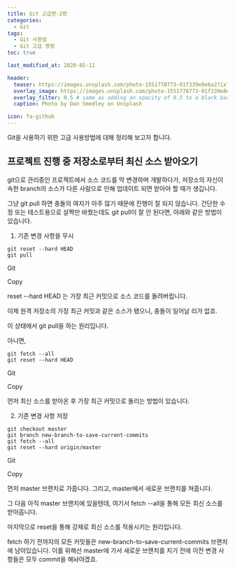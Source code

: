 ```yaml
---
title: Git 고급편-2편
categories: 
  - Git
tags: 
  - Git 사용법
  - Git 고급 명령
toc: true

last_modified_at: 2020-02-11

header:
  teaser: https://images.unsplash.com/photo-1551778773-01f339e8e6a2?ixlib=rb-1.2.1&ixid=eyJhcHBfaWQiOjEyMDd9&auto=format&fit=crop&w=256&q=40
  overlay_image: https://images.unsplash.com/photo-1551778773-01f339e8e6a2?ixlib=rb-1.2.1&ixid=eyJhcHBfaWQiOjEyMDd9&auto=format&fit=crop&w=1024&q=80
  overlay_filter: 0.5 # same as adding an opacity of 0.5 to a black background
  caption: Photo by Dan Smedley on Unsplash

icon: fa-github
---
```


Git을 사용하기 위한 고급 사용방법에 대해 정리해 보고자 합니다.

## 프로젝트 진행 중 저장소로부터 최신 소스 받아오기


git으로 관리중인 프로젝트에서 소스 코드를 막 변경하며 개발하다가, 저장소의 자신이 속한 branch의 소스가 다른 사람으로 인해 업데이트 되면 받아야 할 때가 생깁니다.

그냥 git pull 하면 충돌의 여지가 아주 많기 때문에 진행이 잘 되지 않습니다. 간단한 수정 또는 테스트용으로 살짝만 바꿨는데도 git pull이 잘 안 된다면, 아래와 같은 방법이 있습니다.


1. 기존 변경 사항을 무시

```git
git reset --hard HEAD
git pull
```

Git

Copy

reset --hard HEAD 는 가장 최근 커밋으로 소스 코드를 돌려버립니다.

이제 원격 저장소의 가장 최근 커밋과 같은 소스가 됐으니, 충돌이 일어날 리가 없죠.

이 상태에서 git pull을 하는 원리입니다.

아니면,

```git
git fetch --all
git reset --hard HEAD
```

Git

Copy

먼저 최신 소스를 받아온 후 가장 최근 커밋으로 돌리는 방법이 있습니다.

  

2. 기존 변경 사항 저장

```git
git checkout master
git branch new-branch-to-save-current-commits
git fetch --all
git reset --hard origin/master

```

Git

Copy

먼저 master 브랜치로 가줍니다. 그리고, master에서 새로운 브랜치를 쳐줍니다.

그 다음 아직 master 브랜치에 있을텐데, 여기서 fetch --all을 통해 모든 최신 소스를 받아옵니다.

마지막으로 reset을 통해 강제로 최신 소스를 적용시키는 원리입니다.

fetch 하기 전까지의 모든 커밋들은 new-branch-to-save-current-commits 브랜치에 남아있습니다. 이를 위해선 master에 가서 새로운 브랜치를 치기 전에 이전 변경 사항들은 모두 commit을 해놔야겠죠.